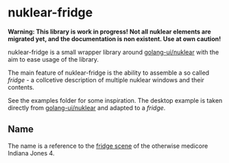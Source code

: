 # nuklear-fridge

__Warning: This library is work in progress! Not all nuklear elements are migrated yet, and the documentation is non existent. Use at own caution!__

nuklear-fridge is a small wrapper library around [golang-ui/nuklear](https://github.com/golang-ui/nuklear) with the aim to ease usage of the library.

The main feature of nuklear-fridge is the ability to assemble a so called _fridge_ - a collcetive description of multiple nuklear windows and their contents.

See the examples folder for some inspiration. The desktop example is taken directly from [golang-ui/nuklear](https://github.com/golang-ui/nuklear) and adapted to a _fridge_.

## Name

The name is a reference to the [fridge scene](https://www.youtube.com/watch?v=jn4Vhkmb4Lw) of the otherwise medicore Indiana Jones 4.
